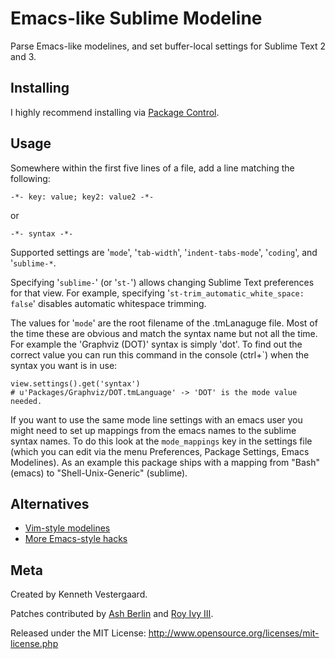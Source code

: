 # Emacs-like Sublime Modeline

Parse Emacs-like modelines, and set buffer-local settings for Sublime Text 2 and 3.


## Installing

I highly recommend installing via [Package Control](http://wbond.net/sublime_packages/package_control).


## Usage

Somewhere within the first five lines of a file, add a line matching the following:

	-*- key: value; key2: value2 -*-

or

	-*- syntax -*-

Supported settings are '`mode`', '`tab-width`', '`indent-tabs-mode`', '`coding`', and '`sublime-*`.

Specifying '`sublime-`' (or '`st-`') allows changing Sublime Text preferences for that view. For
example, specifying '`st-trim_automatic_white_space: false`' disables automatic whitespace trimming.

The values for '`mode`' are the root filename of the .tmLanaguge file. Most of
the time these are obvious and match the syntax name but not all the time. For
example the 'Graphviz (DOT)' syntax is simply 'dot'. To find out the correct
value you can run this command in the console (ctrl+\`) when the syntax you want is in
use:

	view.settings().get('syntax')
	# u'Packages/Graphviz/DOT.tmLanguage' -> 'DOT' is the mode value needed.

If you want to use the same mode line settings with an emacs user you might need
to set up mappings from the emacs names to the sublime syntax names. To do this
look at the `mode_mappings` key in the settings file (which you can edit via the
menu Preferences, Package Settings, Emacs Modelines). As an example this package
ships with a mapping from "Bash" (emacs) to "Shell-Unix-Generic" (sublime).

## Alternatives

* [Vim-style modelines](https://github.com/SublimeText/Modelines)
* [More Emacs-style hacks](http://software.clapper.org/ST2EmacsMiscellanea/)


## Meta

Created by Kenneth Vestergaard.

Patches contributed by [Ash Berlin](https://github.com/ashb) and [Roy Ivy III](https://github.com/rivy).

Released under the MIT License: http://www.opensource.org/licenses/mit-license.php
